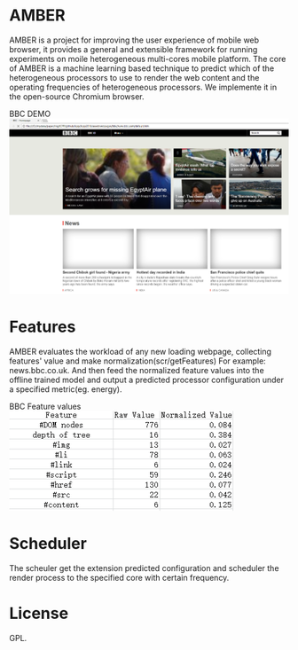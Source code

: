 # AMBER

AMBER is a project for improving the user experience of mobile web browser, 
it provides a general and extensible framework for running experiments on moile heterogeneous multi-cores mobile platform.
The core of AMBER is a machine learning based technique to predict which of the heterogeneous
processors to use to render the web content and the operating frequencies of heterogeneous processors.
We implemente it in the open-source Chromium browser.

BBC DEMO
![example image](asset/pic/bbclandpage.png)
# Features
AMBER evaluates the workload of any new loading webpage, collecting features' value and make normalization(scr/getFeatures)
For example: news.bbc.co.uk.  And then feed the normalized feature values into the offline trained model and output a 
predicted processor configuration under a specified metric(eg. energy).

BBC Feature values
![example image](asset/pic/bbcdemo.png)

# Scheduler
The scheuler get the extension predicted configuration and scheduler the render process to the specified core with certain 
frequency.

# License
GPL.

